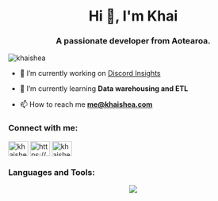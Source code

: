 <h1 align="center">Hi 👋, I'm Khai</h1>
<h3 align="center">A passionate developer from Aotearoa.</h3>

<p align="left"> <img src="https://komarev.com/ghpvc/?username=khaishea&label=Profile%20views&color=6fd8a7&style=flat" alt="khaishea" /> </p>

- 🔭 I’m currently working on [Discord Insights](https://github.com/KhaiShea/DiscordInsights)

- 🌱 I’m currently learning **Data warehousing and ETL**

- 📫 How to reach me **me@khaishea.com**

<h3 align="left">Connect with me:</h3>
<p align="left">
<a href="https://twitter.com/khaishea" target="blank"><img align="center" src="https://raw.githubusercontent.com/rahuldkjain/github-profile-readme-generator/master/src/images/icons/Social/twitter.svg" alt="khaishea" height="30" width="40" /></a>
<a href="https://linkedin.com/in/https://www.linkedin.com/in/khai-dye-brinkman/" target="blank"><img align="center" src="https://raw.githubusercontent.com/rahuldkjain/github-profile-readme-generator/master/src/images/icons/Social/linked-in-alt.svg" alt="https://www.linkedin.com/in/khai-dye-brinkman/" height="30" width="40" /></a>
<a href="https://instagram.com/khaishea" target="blank"><img align="center" src="https://raw.githubusercontent.com/rahuldkjain/github-profile-readme-generator/master/src/images/icons/Social/instagram.svg" alt="khaishea" height="30" width="40" /></a>
</p>

<h3 align="left">Languages and Tools:</h3>
<p align="center">
    <img src="[https://skillicons.dev/icons?i=git,kubernetes,docker,c,vim](https://skillicons.dev/icons?i=anaconda,aws,discord,discordjs,gcp,graphql,java,js,nodejs,postgres,py,r,rust,sqlite,sklearn,tensorflow,ts,vue)"/>
</p>
